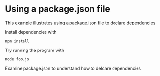 # Using a package.json file

This example illustrates using a package.json file to declare dependencies

Install dependencies with 

    npm install

Try running the program with 

    node foo.js

Examine package.json to understand how to delcare dependencies
